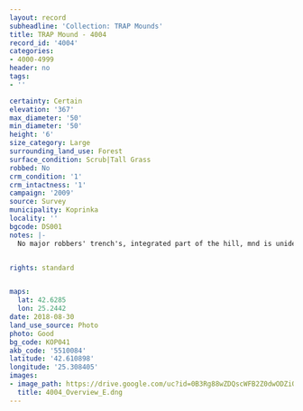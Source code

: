 ```yaml
---
layout: record
subheadline: 'Collection: TRAP Mounds'
title: TRAP Mound - 4004
record_id: '4004'
categories:
- 4000-4999
header: no
tags:
- ''

certainty: Certain
elevation: '367'
max_diameter: '50'
min_diameter: '50'
height: '6'
size_category: Large
surrounding_land_use: Forest
surface_condition: Scrub|Tall Grass
robbed: No
crm_condition: '1'
crm_intactness: '1'
campaign: '2009'
source: Survey
municipality: Koprinka
locality: ''
bgcode: DS001
notes: |-
  No major robbers' trench's, integrated part of the hill, mnd is unidentifiable.


rights: standard


maps:
  lat: 42.6285
  lon: 25.2442
date: 2018-08-30
land_use_source: Photo
photo: Good
bg_code: КОР041
akb_code: '5510084'
latitude: '42.610898'
longitude: '25.308405'
images:
- image_path: https://drive.google.com/uc?id=0B3Rg88wZDQscWFB2Z0dwODZiQ3c
  title: 4004_Overview_E.dng
---
```

